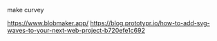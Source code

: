 make curvey

https://www.blobmaker.app/
https://blog.prototypr.io/how-to-add-svg-waves-to-your-next-web-project-b720efe1c692